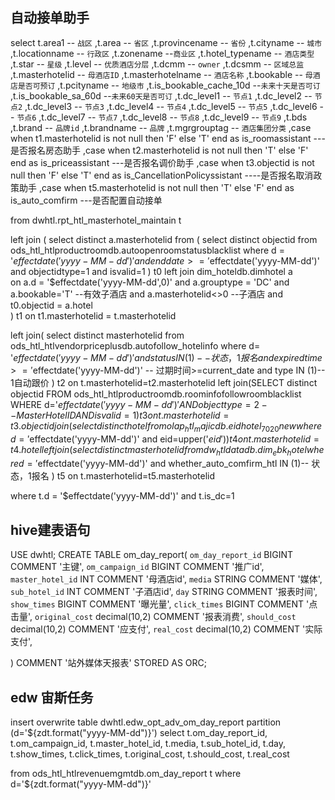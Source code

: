 ## 自动接单助手
select
     t.area1 -- `战区`
    ,t.area -- `省区`
    ,t.provincename -- `省份`
    ,t.cityname -- `城市`
    ,t.locationname -- `行政区`
    ,t.zonename --`商业区`
    ,t.hotel_typename -- `酒店类型`
    ,t.star -- `星级`
    ,t.level -- `优质酒店分层`
    ,t.dcmm -- `owner`
    ,t.dcsmm -- `区域总监`
    ,t.masterhotelid -- `母酒店ID`
    ,t.masterhotelname -- `酒店名称`
    ,t.bookable -- `母酒店是否可预订`
    ,t.pcityname -- `地级市`
    ,t.is_bookable_cache_10d --`未来十天是否可订`
    ,t.is_bookable_sa_60d --`未来60天是否可订`
    ,t.dc_level1 -- `节点1`
    ,t.dc_level2 -- `节点2`
    ,t.dc_level3 -- `节点3`
    ,t.dc_level4 -- `节点4`
    ,t.dc_level5 -- `节点5`
    ,t.dc_level6 -- `节点6`
    ,t.dc_level7 -- `节点7`
    ,t.dc_level8 -- `节点8`
    ,t.dc_level9 -- `节点9`
    ,t.bds
    ,t.brand -- `品牌id`
    ,t.brandname -- `品牌`
    ,t.mgrgrouptag -- `酒店集团分类`
    ,case when t1.masterhotelid is not null then 'F'  else 'T'  end as  is_roomassistant ---是否报名房态助手
    ,case when  t2.masterhotelid is not null  then 'T' else 'F'  end     as is_priceassistant  ---是否报名调价助手
    ,case when  t3.objectid is not null   then 'F' else 'T'   end    as is_CancellationPolicyssistant ----是否报名取消政策助手
    ,case when  t5.masterhotelid is not null  then 'T' else 'F'  end     as is_auto_comfirm  ---是否配置自动接单


from dwhtl.rpt_htl_masterhotel_maintain  t

left join 
(
    select distinct
       a.masterhotelid 
   from 
   (
        select distinct 
          objectid
        from ods_htl_htlproductroomdb.autoopenroomstatusblacklist
        where d = '$effectdate('yyyy-MM-dd')'
         and  enddate >= '$effectdate('yyyy-MM-dd')'
         and 	objectidtype=1
         and    isvalid=1
   ) t0
   left join dim_hoteldb.dimhotel a  
   on a.d = '$effectdate('yyyy-MM-dd',0)'
   and a.grouptype = 'DC'
   and a.bookable='T'  --有效子酒店
   and a.masterhotelid<>0  --子酒店
   and t0.objectid = a.hotel   
) t1
on t1.masterhotelid = t.masterhotelid 

left join(  select distinct masterhotelid
from ods_htl_htlvendorpriceplusdb.autofollow_hotelinfo 
where d= '$effectdate('yyyy-MM-dd')'
and status IN (1)-- 状态，1报名
and expiredtime >='$effectdate('yyyy-MM-dd')'  -- 过期时间>=current_date
and type IN (1)-- 1自动跟价
)  t2
on t.masterhotelid=t2.masterhotelid
left join(SELECT distinct objectid
    FROM ods_htl_htlproductroomdb.roominfofollowroomblacklist
    WHERE d='$effectdate('yyyy-MM-dd')'
        AND objecttype = 2 -- MasterHotelID
        AND isvalid = 1) t3
on t.masterhotelid=t3.objectid
join
(select distinct hotel
from olap_htl_majicdb.eidhotel_7020new
where d= '$effectdate('yyyy-MM-dd')'
and eid=upper('$eid')
) t4
on t.masterhotelid=t4.hotel
left join(  select distinct masterhotelid
from dw_htldatadb.dim_ebk_hotel 
where d= '$effectdate('yyyy-MM-dd')'
and whether_auto_comfirm_htl IN (1)-- 状态，1报名
)  t5
on t.masterhotelid=t5.masterhotelid


where 
    t.d = '$effectdate('yyyy-MM-dd')'
    and t.is_dc=1

 ## hive建表语句
  USE dwhtl;
CREATE TABLE om_day_report(
    `om_day_report_id` BIGINT COMMENT '主键',
    `om_campaign_id` BIGINT COMMENT '推广id',
    `master_hotel_id` INT COMMENT '母酒店id',
    `media` STRING COMMENT '媒体',
    `sub_hotel_id` INT COMMENT '子酒店id',
    `day` STRING COMMENT '报表时间',
    `show_times` BIGINT COMMENT '曝光量',
    `click_times` BIGINT COMMENT '点击量',
    `original_cost` decimal(10,2) COMMENT '报表消费',
    `should_cost` decimal(10,2) COMMENT '应支付',
    `real_cost` decimal(10,2) COMMENT '实际支付',
  
)
COMMENT '站外媒体天报表'
STORED AS ORC;


## edw 宙斯任务
insert overwrite table dwhtl.edw_opt_adv_om_day_report partition (d='${zdt.format("yyyy-MM-dd")}')
select t.om_day_report_id,
       t.om_campaign_id,
       t.master_hotel_id,
       t.media,
       t.sub_hotel_id,
       t.day,
       t.show_times,
       t.click_times,
       t.original_cost,
       t.should_cost,
       t.real_cost


  from ods_htl_htlrevenuemgmtdb.om_day_report t
  where d='${zdt.format("yyyy-MM-dd")}'

  